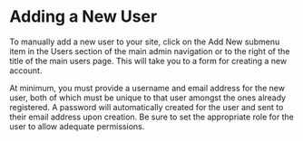 # Adding a New User

To manually add a new user to your site, click on the Add New submenu item in the Users section of the main admin navigation or to the right of the title of the main users page. This will take you to a form for creating a new account.



At minimum, you must provide a username and email address for the new user, both of which must be unique to that user amongst the ones already registered. A password will automatically created for the user and sent to their email address upon creation. Be sure to set the appropriate role for the user to allow adequate permissions.